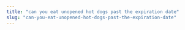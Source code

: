 ```yaml
---
title: "can you eat unopened hot dogs past the expiration date"
slug: "can-you-eat-unopened-hot-dogs-past-the-expiration-date"
---
```


